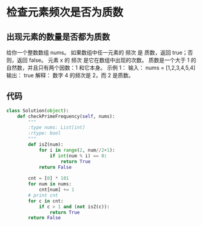 # 检查元素频次是否为质数
## 出现元素的数量是否都为质数
给你一个整数数组 nums。
如果数组中任一元素的 频次 是 质数，返回 true；否则，返回 false。
元素 x 的 频次 是它在数组中出现的次数。
质数是一个大于 1 的自然数，并且只有两个因数：1 和它本身。
示例 1：
输入： nums = [1,2,3,4,5,4]
输出： true
解释：
数字 4 的频次是 2，而 2 是质数。
## 代码
```python
class Solution(object):
    def checkPrimeFrequency(self, nums):
        """
        :type nums: List[int]
        :rtype: bool
        """
        def isZ(num):
            for i in range(2, num//2+1):
                if int(num % i) == 0:
                    return True
            return False
        
        cnt = [0] * 101
        for num in nums:
            cnt[num] += 1
        # print cnt
        for c in cnt:
            if c > 1 and (not isZ(c)):
                return True
        return False
        
        
```
